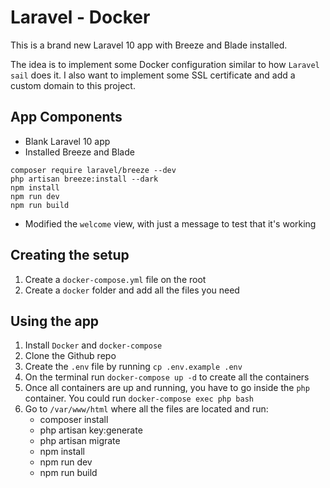 # Laravel - Docker

This is a brand new Laravel 10 app with Breeze and Blade installed.

The idea is to implement some Docker configuration similar to how `Laravel sail` does it.
I also want to implement some SSL certificate and add a custom domain to this project.

## App Components

-   Blank Laravel 10 app
-   Installed Breeze and Blade

```
composer require laravel/breeze --dev
php artisan breeze:install --dark
npm install
npm run dev
npm run build
```

-   Modified the `welcome` view, with just a message to test that it's working

## Creating the setup

1. Create a `docker-compose.yml` file on the root
2. Create a `docker` folder and add all the files you need

## Using the app

1. Install `Docker` and `docker-compose`
2. Clone the Github repo
3. Create the `.env` file by running `cp .env.example .env`
4. On the terminal run `docker-compose up -d` to create all the containers
5. Once all containers are up and running, you have to go inside the `php` container. You could run `docker-compose exec php bash`
6. Go to `/var/www/html` where all the files are located and run:
    - composer install
    - php artisan key:generate
    - php artisan migrate
    - npm install
    - npm run dev
    - npm run build
